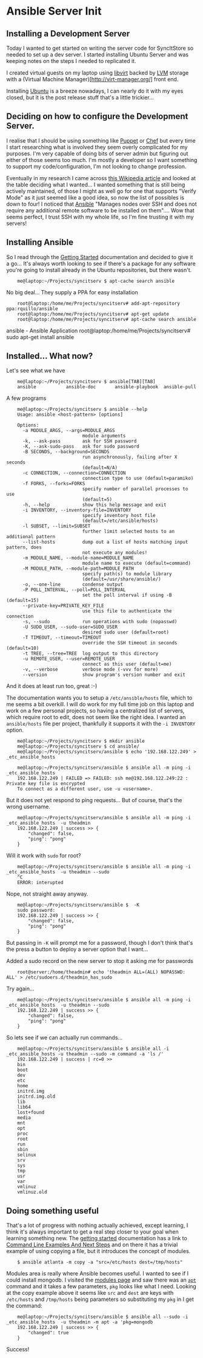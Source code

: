 # Ansible Server Init



## Installing a Development Server

Today I wanted to get started on writing the server code for SyncItStore so needed to set up a dev server. I started installing Ubuntu Server and was keeping notes on the steps I needed to replicated it.

I created virtual guests on my laptop using [libvirt](http://libvirt.org/) backed by [LVM](http://en.wikipedia.org/wiki/Logical_Volume_Manager_(Linux)) storage with a (Virtual Machine Manager)[http://virt-manager.org/] front end.

Installing [Ubuntu](http://www.ubuntu.com/) is a breeze nowadays, I can nearly do it with my eyes closed, but it is the post release stuff that's a little trickier...

## Deciding on how to configure the Development Server.

I realise that I should be using something like [Puppet](https://puppetlabs.com/) or [Chef](http://www.opscode.com/chef/) but every time I start researching what is involved they seem overly complicated for my purposes. I'm very capable of doing bits of server admin but figuring out either of those seems too much. I'm mostly a developer so I want something to support my code/configuration, I'm not looking to change profession.

Eventually in my research I came across [this Wikipedia article](http://en.wikipedia.org/wiki/Comparison_of_open_source_configuration_management_software) and looked at the table deciding what I wanted... I wanted something that is still being actively maintained, of those I might as well go for one that supports "Verify Mode" as it just seemed like a good idea, so now the list of possibles is down to four! I noticed that [Ansible](http://ansible.cc/) "Manages nodes over SSH and does not require any additional remote software to be installed on them".... Wow that seems perfect, I trust SSH with my whole life, so I'm fine trusting it with my servers!

## Installing Ansible

So I read through the [Getting Started](http://ansible.cc/docs/gettingstarted.html) documentation and decided to give it a go... It's always worth looking to see if there's a package for any software you're going to install already in the Ubuntu repositories, but there wasn't.

```
    me@laptop:~/Projects/syncitserv $ apt-cache search ansible
```

No big deal... They supply a PPA for easy installation

```
    root@laptop:/home/me/Projects/syncitserv# add-apt-repository ppa:rquillo/ansible
    root@laptop:/home/me/Projects/syncitserv# apt-get update
    root@laptop:/home/me/Projects/syncitserv# apt-cache search ansible
```

ansible - Ansible Application root@laptop:/home/me/Projects/syncitserv# sudo apt-get install ansible

## Installed... What now?

Let's see what we have

```
    me@laptop:~/Projects/syncitserv $ ansible[TAB][TAB]
    ansible           ansible-doc       ansible-playbook  ansible-pull
```

A few programs

```
    me@laptop:~/Projects/syncitserv $ ansible --help
    Usage: ansible <host-pattern> [options]

    Options:
      -a MODULE_ARGS, --args=MODULE_ARGS
                            module arguments
      -k, --ask-pass        ask for SSH password
      -K, --ask-sudo-pass   ask for sudo password
      -B SECONDS, --background=SECONDS
                            run asynchronously, failing after X seconds
                            (default=N/A)
      -c CONNECTION, --connection=CONNECTION
                            connection type to use (default=paramiko)
      -f FORKS, --forks=FORKS
                            specify number of parallel processes to use
                            (default=5)
      -h, --help            show this help message and exit
      -i INVENTORY, --inventory-file=INVENTORY
                            specify inventory host file
                            (default=/etc/ansible/hosts)
      -l SUBSET, --limit=SUBSET
                            further limit selected hosts to an additional pattern
      --list-hosts          dump out a list of hosts matching input pattern, does
                            not execute any modules!
      -m MODULE_NAME, --module-name=MODULE_NAME
                            module name to execute (default=command)
      -M MODULE_PATH, --module-path=MODULE_PATH
                            specify path(s) to module library
                            (default=/usr/share/ansible/)
      -o, --one-line        condense output
      -P POLL_INTERVAL, --poll=POLL_INTERVAL
                            set the poll interval if using -B (default=15)
      --private-key=PRIVATE_KEY_FILE
                            use this file to authenticate the connection
      -s, --sudo            run operations with sudo (nopasswd)
      -U SUDO_USER, --sudo-user=SUDO_USER
                            desired sudo user (default=root)
      -T TIMEOUT, --timeout=TIMEOUT
                            override the SSH timeout in seconds (default=10)
      -t TREE, --tree=TREE  log output to this directory
      -u REMOTE_USER, --user=REMOTE_USER
                            connect as this user (default=me)
      -v, --verbose         verbose mode (-vvv for more)
      --version             show program's version number and exit
```

And it does at least run too, great :-)

The documentation wants you to setup a `/etc/ansible/hosts` file, which to me seems a bit overkill. I will do work for my full time job on this laptop and work on a few personal projects, so having a centralized list of servers, which require root to edit, does not seem like the right idea. I wanted an `ansible/hosts` file per project, thankfully it supports it with the `-i INVENTORY` option.

```
    me@laptop:~/Projects/syncitserv $ mkdir ansible
    me@laptop:~/Projects/syncitserv $ cd ansible/
    me@laptop:~/Projects/syncitserv/ansible $ echo '192.168.122.249' > _etc_ansible_hosts

    me@laptop:~/Projects/syncitserv/ansible $ ansible all -m ping -i _etc_ansible_hosts
    192.168.122.249 | FAILED => FAILED: ssh me@192.168.122.249:22 : Private key file is encrypted
    To connect as a different user, use -u <username>.
```

But it does not yet respond to ping requests... But of course, that's the wrong username.

```
    me@laptop:~/Projects/syncitserv/ansible $ ansible all -m ping -i _etc_ansible_hosts  -u theadmin
    192.168.122.249 | success >> {
        "changed": false,
        "ping": "pong"
    }
```

Will it work with `sudo` for root?

```
    me@laptop:~/Projects/syncitserv/ansible $ ansible all -m ping -i _etc_ansible_hosts  -u theadmin --sudo
    ^C
    ERROR: interupted
```

Nope, not straight away anyway.

```
    me@laptop:~/Projects/syncitserv/ansible $  -K
    sudo password:
    192.168.122.249 | success >> {
        "changed": false,
        "ping": "pong"
    }
```

But passing in `-K` will prompt me for a password, though I don't think that's the press a button to deploy a server option that I want...

Added a sudo record on the new server to stop it asking me for passwords

```
    root@server:/home/theadmin# echo 'theadmin ALL=(ALL) NOPASSWD: ALL' > /etc/sudoers.d/theadmin_has_sudo
```

Try again...

```
    me@laptop:~/Projects/syncitserv/ansible $ ansible all -m ping -i _etc_ansible_hosts  -u theadmin --sudo
    192.168.122.249 | success >> {
        "changed": false,
        "ping": "pong"
    }
```

So lets see if we can actually run commands...

```
    me@laptop:~/Projects/syncitserv/ansible $ ansible all -i _etc_ansible_hosts -u theadmin --sudo -m command -a 'ls /'
    192.168.122.249 | success | rc=0 >>
    bin
    boot
    dev
    etc
    home
    initrd.img
    initrd.img.old
    lib
    lib64
    lost+found
    media
    mnt
    opt
    proc
    root
    run
    sbin
    selinux
    srv
    sys
    tmp
    usr
    var
    vmlinuz
    vmlinuz.old
```

## Doing something useful

That's a lot of progress with nothing actually achieved, except learning, I think it's always important to get a real step closer to your goal when learning something new. The [getting started](http://ansible.cc/docs/gettingstarted.html) documentation has a link to [Command Line Examples And Next Steps](http://ansible.cc/docs/examples.html) and on there it has a trivial example of using copying a file, but it introduces the concept of modules.

```
    $ ansible atlanta -m copy -a "src=/etc/hosts dest=/tmp/hosts"
```

Modules area is really where Ansible becomes useful. I wanted to see if I could install mongodb. I visited the [modules page](http://ansible.cc/docs/modules.html) and saw there was an [`apt`](http://ansible.cc/docs/modules.html#apt) command and it takes a few parameters, `pkg` looks like what I need. Looking at the copy example above it seems like `src` and `dest` are keys with `/etc/hosts` and `/tmp/hosts` being parameters so substituting my `pkg` in I get the command:

```
    me@laptop:~/Projects/syncitserv/ansible $ ansible all --sudo -i _etc_ansible_hosts  -u theadmin -m apt -a 'pkg=mongodb
    192.168.122.249 | success >> {
        "changed": true
    }
```

Success!

